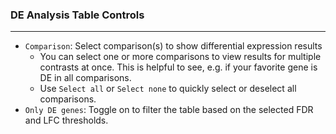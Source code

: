 ### DE Analysis Table Controls
------------------------------

- `Comparison`: Select comparison(s) to show differential expression results
  - You can select one or more comparisons to view results for multiple contrasts at once.
    This is helpful to see, e.g. if your favorite gene is DE in all comparisons.
  - Use `Select all` or `Select none` to quickly select or deselect all comparisons.
- `Only DE genes`: Toggle on to filter the table based on the selected FDR and LFC thresholds.
